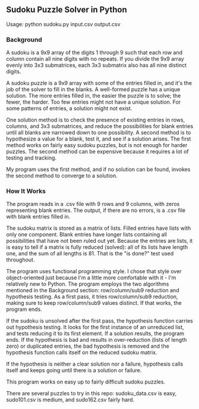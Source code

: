 
## Sudoku Puzzle Solver in Python

Usage: python sudoku.py input.csv output.csv

### Background

A sudoku is a 9x9 array of the digits 1 through 9 such that each row and column contain all nine digits with no repeats. If you divide the 9x9 array evenly into 3x3 submatrices, each 3x3 submatrix also has all nine distinct digits. 

A sudoku puzzle is a 9x9 array with some of the entries filled in, and it's the job of the solver to fill in the blanks. A well-formed puzzle has a unique solution. The more entries filled in, the easier the puzzle is to solve; the fewer, the harder. Too few entries might not have a unique solution. For some patterns of entries, a solution might not exist. 

One solution method is to check the presence of existing entries in rows, columns, and 3x3 submatrices, and reduce the possibilities for blank entries until all blanks are narrowed down to one possibility. A second method is to hypothesize a value for a blank, test it, and see if a solution arises. The first method works on fairly easy sudoku puzzles, but is not enough for harder puzzles. The second method can be expensive because it requires a lot of testing and tracking.

My program uses the first method, and if no solution can be found, invokes the second method to converge to a solution. 

### How It Works

The program reads in a .csv file with 9 rows and 9 columns, with zeros representing blank entries. The output, if there are no errors, is a .csv file with blank entries filled in. 

The sudoku matrix is stored as a matrix of lists. Filled entries have lists with only one component. Blank entries have longer lists containing all possibilities that have not been ruled out yet. Because the entries are lists, it is easy to tell if a matrix is fully reduced (solved): all of its lists have length one, and the sum of all lengths is 81. That is the "is done?" test used throughout. 

The program uses functional programming style. I chose that style over object-oriented just because I'm a little more comfortable with it - I'm relatively new to Python. The program employs the two algorithms mentioned in the Background section: row/column/sub9 reduction and hypothesis testing. As a first pass, it tries row/column/sub9 reduction, making sure to keep row/column/sub9 values distinct. If that works, the program ends. 

If the sudoku is unsolved after the first pass, the hypothesis function carries out hypothesis testing. It looks for the first instance of an unreduced list, and tests reducing it to its first element. If a solution results, the program ends. If the hypothesis is bad and results in over-reduction (lists of length zero) or duplicated entries, the bad hypothesis is removed and the hypothesis function calls itself on the reduced sudoku matrix. 

If the hypothesis is neither a clear solution nor a failure, hypothesis calls itself and keeps going until there is a solution or failure. 

This program works on easy up to fairly difficult sudoku puzzles. 

There are several puzzles to try in this repo: sudoku_data.csv is easy, sudo101.csv is medium, and sudo162.csv fairly hard. 




